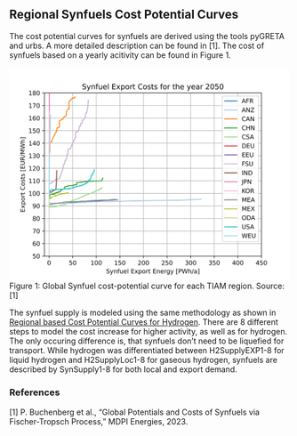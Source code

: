 ## Regional Synfuels Cost Potential Curves

The cost potential curves for synfuels are derived using the tools pyGRETA and urbs. A more detailed description can be found in [1]. The cost of synfuels based on a yearly acitivity can be found in Figure 1. 

![Cost Potential Synfuels](./figs/cost_potential_synfuels.png) 
Figure 1: Global Synfuel cost-potential curve for each TIAM region. Source: [1]

The synfuel supply is modeled using the same methodology as shown in [Regional based Cost Potential Curves for Hydrogen](https://etsap-tiam.readthedocs.io/en/latest/exogenous/cost-potential-curves-hydrogen.html). There are 8 different steps to model the cost increase for higher activity, as well as for hydrogen. The only occuring difference is, that synfuels don’t need to be liquefied for transport. While hydrogen was differentiated between H2SupplyEXP1-8 for liquid hydrogen and H2SupplyLoc1-8 for gaseous hydrogen, synfuels are described by SynSupply1-8 for both local and export demand. 

### References
[1]	P. Buchenberg et al., “Global Potentials and Costs of Synfuels via Fischer-Tropsch Process,” MDPI Energies, 2023.
